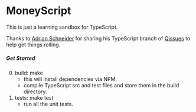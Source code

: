 # MoneyScript
This is just a learning sandbox for TypeScript. 

Thanks to [Adrian Schneider](https://github.com/AdrianSchneider/) for sharing his TypeScript branch of [Qissues](https://github.com/AdrianSchneider/qissues/) to help get things rolling.

##### Get Started
0. build: make
	- this will install dependencies via NPM.
	- compile TypeScript src and test files and store them in the build directory.
0. tests: make test
	- run all the unit tests.
